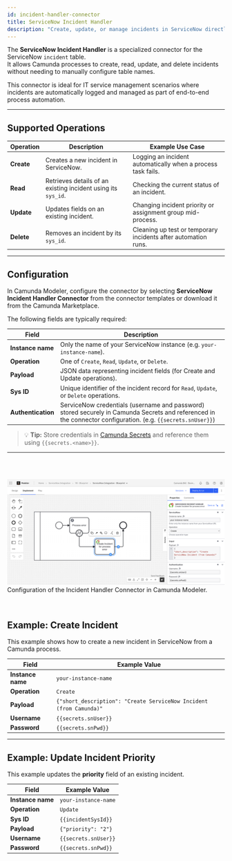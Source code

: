 ```yaml
---
id: incident-handler-connector
title: ServiceNow Incident Handler
description: "Create, update, or manage incidents in ServiceNow directly from Camunda processes using the Incident Handler Connector."
---
```


The **ServiceNow Incident Handler** is a specialized connector for the ServiceNow `incident` table.  
It allows Camunda processes to create, read, update, and delete incidents without needing to manually configure table names.

This connector is ideal for IT service management scenarios where incidents are automatically logged and managed as part of end-to-end process automation.

---

## Supported Operations

| Operation | Description | Example Use Case |
|----------|-------------|-------------------|
| **Create** | Creates a new incident in ServiceNow. | Logging an incident automatically when a process task fails. |
| **Read** | Retrieves details of an existing incident using its `sys_id`. | Checking the current status of an incident. |
| **Update** | Updates fields on an existing incident. | Changing incident priority or assignment group mid-process. |
| **Delete** | Removes an incident by its `sys_id`. | Cleaning up test or temporary incidents after automation runs. |

---

## Configuration

In Camunda Modeler, configure the connector by selecting **ServiceNow Incident Handler Connector** from the connector templates or download it from the Camunda Marketplace.  

The following fields are typically required:

| Field | Description |
|-------|-------------|
| **Instance name** | Only the name of your ServiceNow instance (e.g. `your-instance-name`). |
| **Operation** | One of `Create`, `Read`, `Update`, or `Delete`. |
| **Payload** | JSON data representing incident fields (for Create and Update operations). |
| **Sys ID** | Unique identifier of the incident record for `Read`, `Update`, or `Delete` operations. |
| **Authentication** | ServiceNow credentials (username and password) stored securely in Camunda Secrets and referenced in the connector configuration. (e.g. `{{secrets.snUser}}`)|

> 💡 **Tip:** Store credentials in [Camunda Secrets](https://docs.camunda.io/docs/components/connectors/use-connectors/secrets/) and reference them using `{{secrets.<name>}}`.

---
</br>
</br>

![ServiceNow Incident Handler Connector example](../img/incident-handler.png)  
Configuration of the Incident Handler Connector in Camunda Modeler.

</br>

## Example: Create Incident

This example shows how to create a new incident in ServiceNow from a Camunda process.

| Field            | Example Value                                                                 |
|-------------------|-------------------------------------------------------------------------------|
| **Instance name** | `your-instance-name`                                                          |
| **Operation**     | `Create`                                                                      |
| **Payload**       | `{"short_description": "Create ServiceNow Incident (from Camunda)"` |
| **Username**      | `{{secrets.snUser}}`                                                          |
| **Password**      | `{{secrets.snPwd}}`                                                           |

---

## Example: Update Incident Priority

This example updates the **priority** field of an existing incident.

| Field            | Example Value                                                                 |
|-------------------|-------------------------------------------------------------------------------|
| **Instance name** | `your-instance-name`                                                          |
| **Operation**     | `Update`                                                                      |
| **Sys ID**        | `{{incidentSysId}}`                                                            |
| **Payload**       | `{"priority": "2"}`                                     |
| **Username**      | `{{secrets.snUser}}`                                                          |
| **Password**      | `{{secrets.snPwd}}`                                                           |